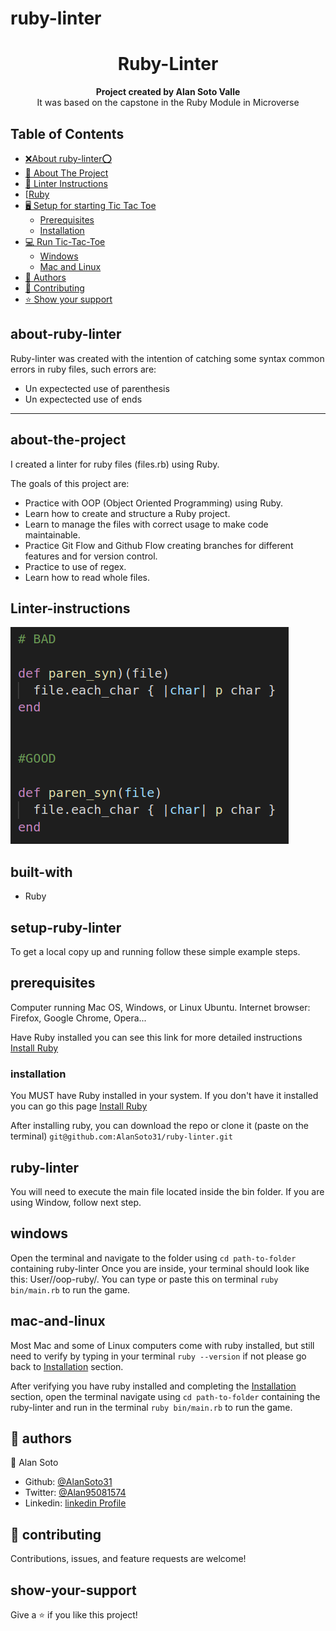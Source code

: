 # ruby-linter

<h1 align="center">Ruby-Linter</h1>

<p align="center">
  <strong>Project created by Alan Soto Valle</strong>
  <br>
  It was based on the capstone in the Ruby Module in Microverse
</p>

## Table of Contents
- [❌About ruby-linter⭕](#about-ruby-linter )
- [📐 About The Project](#about-the-project)
- [📝 Linter Instructions](#linter-instructions)
- [[Ruby](#built-with)
- [🖥️ Setup for starting Tic Tac Toe](#setup-ruby-linter)
  - [Prerequisites](#prerequisites)
  - [Installation](#installation)
- [💻 Run Tic-Tac-Toe](#ruby-linter)
  - [Windows](#windows)
  - [Mac and Linux](#mac-and-linux)
- [👥 Authors](#authors)
- [🤝 Contributing](#-contributing)
- [⭐ Show your support](#show-your-support)

## about-ruby-linter 
 Ruby-linter was created with the intention of catching some syntax common errors in ruby files, such errors are:
 - Un expectected use of parenthesis
 - Un expectected use of ends 

<hr>

## about-the-project
I created a linter for ruby files (files.rb) using Ruby.

The goals of this project are:

- Practice with OOP (Object Oriented Programming) using Ruby.
- Learn how to create and structure a Ruby project.
- Learn to manage the files with correct usage to make code maintainable.
- Practice Git Flow and Github Flow creating branches for different features and for version control.
- Practice to use of regex.
- Learn how to read whole files.

## Linter-instructions

![screenshot](examples_pics/ex1.png)

## built-with

- Ruby

## setup-ruby-linter

To get a local copy up and running follow these simple example steps.

## prerequisites
Computer running Mac OS, Windows, or Linux Ubuntu.
Internet browser: Firefox, Google Chrome, Opera...

Have Ruby installed you can see this link for more detailed instructions [Install Ruby](https://www.theodinproject.com/courses/web-development-101/lessons/installing-ruby)

### installation

You MUST have Ruby installed in your system. If you don't have it installed you can go this page [Install Ruby](https://www.theodinproject.com/courses/web-development-101/lessons/installing-ruby)

After installing ruby, you can download the repo or clone it (paste on the terminal) `git@github.com:AlanSoto31/ruby-linter.git`

## ruby-linter
You will need to execute the main file located inside the bin folder. If you are using Window, follow next step.

## windows

Open the terminal and navigate to the folder using `cd path-to-folder` containing ruby-linter Once you are inside, your terminal should look like this: User/<folder>/oop-ruby/. You can type or paste this on terminal `ruby bin/main.rb` to run the game.

## mac-and-linux 

Most Mac and some of Linux computers come with ruby installed, but still need to verify by typing in your terminal `ruby --version` if not please go back to [Installation](#installation) section.

After verifying you have ruby installed and completing the [Installation](#installation) section, open the terminal navigate using `cd path-to-folder` containing the ruby-linter and run in the terminal `ruby bin/main.rb` to run the game.

## 👥 authors

👤 Alan Soto
 - Github: [@AlanSoto31](https://github.com/AlanSoto31)
 - Twitter: [@Alan95081574](https://twitter.com/Alan95081574)
 - Linkedin: [linkedin Profile](https://www.linkedin.com/in/alan-soto-valle-b9a0511aa/)

## 🤝 contributing

Contributions, issues, and feature requests are welcome!

## show-your-support

Give a ⭐️ if you like this project!